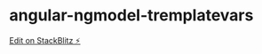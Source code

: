 # angular-ngmodel-tremplatevars

[Edit on StackBlitz ⚡️](https://stackblitz.com/edit/angular-ngmodel-tremplatevars)